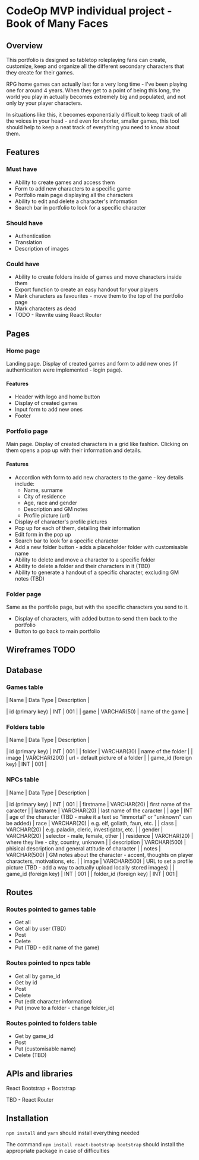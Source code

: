 # CodeOp MVP individual project - Book of Many Faces

## Overview

This portfolio is designed so tabletop roleplaying fans can create, customize, keep and organize all the different secondary characters that they create for their games.

RPG home games can actually last for a very long time - I've been playing one for around 4 years. When they get to a point of being this long, the world you play in actually becomes extremely big and populated, and not only by your player characters.

In situations like this, it becomes exponentially difficult to keep track of all the voices in your head - and even for shorter, smaller games, this tool should help to keep a neat track of everything you need to know about them.

## Features

### Must have

* Ability to create games and access them
* Form to add new characters to a specific game
* Portfolio main page displaying all the characters
* Ability to edit and delete a character's information
* Search bar in portfolio to look for a specific character

### Should have

* Authentication
* Translation 
* Description of images

### Could have

* Ability to create folders inside of games and move characters inside them
* Export function to create an easy handout for your players
* Mark characters as favourites - move them to the top of the portfolio page
* Mark characters as dead
* TODO - Rewrite using React Router

## Pages

### Home page

Landing page. Display of created games and form to add new ones (if authentication were implemented - login page).

#### Features

* Header with logo and home button
* Display of created games
* Input form to add new ones
* Footer

### Portfolio page

Main page. Display of created characters in a grid like fashion. Clicking on them opens a pop up with their information and details.

#### Features

* Accordion with form to add new characters to the game - key details include:
  * Name, surname
  * City of residence
  * Age, race and gender
  * Description and GM notes
  * Profile picture (url)
* Display of character's profile pictures
* Pop up for each of them, detailing their information
* Edit form in the pop up
* Search bar to look for a specific character
* Add a new folder button - adds a placeholder folder with customisable name
* Ability to delete and move a character to a specific folder
* Ability to delete a folder and their characters in it (TBD)
* Ability to generate a handout of a specific character, excluding GM notes (TBD)

### Folder page

Same as the portfolio page, but with the specific characters you send to it.

* Display of characters, with added button to send them back to the portfolio
* Button to go back to main portfolio

## Wireframes TODO

## Database

### Games table

| Name | Data Type | Description |

| id (primary key) | INT | 001 |
| game | VARCHAR(50) | name of the game |

### Folders table

| Name | Data Type | Description |

| id (primary key) | INT | 001 |
| folder | VARCHAR(30) | name of the folder |
| image | VARCHAR(200) | url - default picture of a folder |
| game_id (foreign key) | INT | 001 |

### NPCs table

| Name | Data Type | Description |

| id (primary key) | INT | 001 |
| firstname | VARCHAR(20) | first name of the caracter |
| lastname | VARCHAR(20) | last name of the caracter |
| age | INT | age of the character (TBD - make it a text so "immortal" or "unknown" can be added)
| race | VARCHAR(20) | e.g. elf, goliath, faun, etc. |
| class | VARCHAR(20) | e.g. paladin, cleric, investigator, etc. |
| gender | VARCHAR(20) | selector - male, female, other |
| residence | VARCHAR(20) | where they live - city, country, unknown |
| description | VARCHAR(500) | phisical description and general attitude of character |
| notes | VARCHAR(500) | GM notes about the character - accent, thoughts on player characters, motivations, etc. |
| image | VARCHAR(500) | URL to set a profile picture (TBD - add a way to actually upload locally stored images) |
| game_id (foreign key) | INT | 001 |
| folder_id (foreign key) | INT | 001 |


## Routes

### Routes pointed to games table

* Get all
* Get all by user (TBD)
* Post
* Delete
* Put (TBD - edit name of the game)

### Routes pointed to npcs table

* Get all by game_id
* Get by id
* Post
* Delete
* Put (edit character information)
* Put (move to a folder - change folder_id)

### Routes pointed to folders table

* Get by game_id
* Post
* Put (customisable name)
* Delete (TBD)

## APIs and libraries

React Bootstrap + Bootstrap

TBD - React Router

## Installation

`npm install` and `yarn` should install everything needed

The command `npm install react-bootstrap bootstrap` should install the appropriate package in case of difficulties 